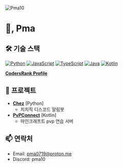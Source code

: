 <p align="left"> <img src="https://komarev.com/ghpvc/?username=Pma10&label=Profile%20views&color=0e75b6&style=flat" alt="Pma10" /> </p>

# 👋, Pma


## 🛠 기술 스택

[![Python](https://img.shields.io/badge/-Python-3776AB?style=for-the-badge&logo=python&logoColor=white)](https://www.python.org/)  [![JavaScript](https://img.shields.io/badge/-JavaScript-F7DF1E?style=for-the-badge&logo=javascript&logoColor=black)](https://developer.mozilla.org/ko/docs/Web/JavaScript)  [![TypeScript](https://img.shields.io/badge/-TypeScript-007ACC?style=for-the-badge&logo=typescript&logoColor=white)](https://www.typescriptlang.org/)  [![Java](https://img.shields.io/badge/-Java-007396?style=for-the-badge&logo=java&logoColor=white)](https://www.java.com/)  [![Kotlin](https://img.shields.io/badge/-Kotlin-0095D5?style=for-the-badge&logo=kotlin&logoColor=white)](https://kotlinlang.org/)

[**CodersRank Profile**](https://profile.codersrank.io/user/pma10)  

## 📂 프로젝트

- [**Chez**](https://koreanbots.dev/bots/1206535811181318225)  [Python]
  - 치치직 디스코드 알림봇
- [**PvPConnect**](https://discord.pvpconnect.xyz) [Kotlin]
  - 마인크래프트 pvp 연습 서버

## 📫 연락처

- Email: [pma0719@proton.me](mailto:pma0719@proton.me)
- Discord: pma10

